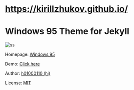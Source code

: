 # https://kirillzhukov.github.io/

# Windows 95 Theme for Jekyll

![ss](https://github.com/h01000110/windows-95/raw/gh-pages/screenshot_2.png)

Homepage: [Windows 95](https://h01000110.github.io/20170917/windows-95)

Demo: [Click here](https://h01000110.github.io/windows-95/)

Author: [h01000110 (hi)](https://github.com/h01000110)

License: [MIT](https://github.com/h01000110/windows-95/blob/master/LICENSE)
